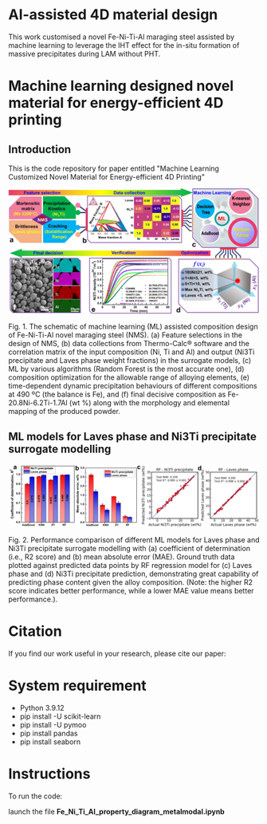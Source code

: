 # AI-assisted 4D material design
 This work customised a novel Fe-Ni-Ti-Al maraging steel assisted by machine learning to leverage the IHT effect for the in-situ formation of massive precipitates during LAM without PHT. 

# Machine learning designed novel material for energy-efficient 4D printing
## Introduction
This is the code repository for paper entitled "Machine Learning Customized Novel Material for Energy-efficient 4D Printing"

![](.//doc//Picture6.jpg)

Fig. 1. The schematic of machine learning (ML) assisted composition design of Fe-Ni-Ti-Al novel maraging steel (NMS). (a) Feature selections in the design of NMS, (b) data collections from Thermo-Calc® software and the correlation matrix of the input composition (Ni, Ti and Al) and output (Ni3Ti precipitate and Laves phase weight fractions) in the surrogate models, (c) ML by various algorithms (Random Forest is the most accurate one), (d) composition optimization for the allowable range of alloying elements, (e) time-dependent dynamic precipitation behaviours of different compositions at 490 ºC (the balance is Fe), and (f) final decisive composition as Fe-20.8Ni-6.2Ti-1.7Al (wt %) along with the morphology and elemental mapping of the produced powder.


## ML models for Laves phase and Ni3Ti precipitate surrogate modelling
![](.//doc//ML.jpg)

Fig. 2. Performance comparison of different ML models for Laves phase and Ni3Ti precipitate surrogate modelling with (a) coefficient of determination (i.e., R2 score) and (b) mean absolute error (MAE). Ground truth data plotted against predicted data points by RF regression model for (c) Laves phase and (d) Ni3Ti precipitate prediction, demonstrating great capability of predicting phase content given the alloy composition. (Note: the higher R2 score indicates better performance, while a lower MAE value means better performance.). 


# Citation
If you find our work useful in your research, please cite our paper:

<!-- [Paper Link](https://www.mdpi.com/2076-3417/10/22/7967):

  Chaolin Tan, Xiling Yao, Qian Li, Lequn Chen, Jinlong Su, Fern Lan Ng, Yuchan Liu, Tao Yang, Youxiang Chew, Chain Tsuan Liu, Tarasankar DebRoy. Advanced Science. 2020; 10(22):7967. https://doi.org/10.3390/app10227967 -->


# System requirement

- Python 3.9.12
- pip install -U scikit-learn
- pip install -U pymoo
- pip install pandas
- pip install seaborn



# Instructions
To run the code:

launch the file __Fe_Ni_Ti_Al_property_diagram_metalmodal.ipynb__